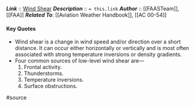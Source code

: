 ***Link***      :: [Wind Shear](https://www.faasafety.gov/files/gslac/library/documents/2011/aug/56407/faa%20p-8740-40%20windshear%5Bhi-res%5D%20branded.pdf)
***Description***      :: `= this.link`
***Author*** :: [[FAASTeam]], [[FAA]]
***Related To***: [[Aviation Weather Handbook]], [[AC 00-54]]

#### Key Quotes
* Wind shear is a change in wind speed and/or direction over a short distance. It can occur either horizontally or vertically and is most often associated with strong temperature inversions or density gradients.
* Four common sources of low-level wind shear are—
	1. Frontal activity.
	2. Thunderstorms.
	3. Temperature inversions.
	4. Surface obstructions.

#source
